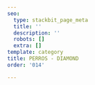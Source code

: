 ```yaml
---
seo:
  type: stackbit_page_meta
  title: ''
  description: ''
  robots: []
  extra: []
template: category
title: PERROS - DIAMOND
order: '014'

---
```

